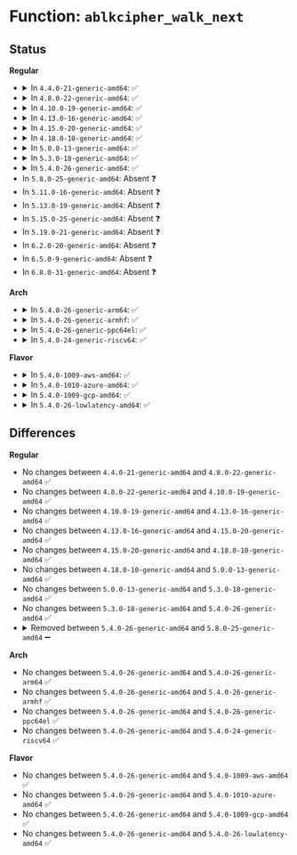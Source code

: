 # Function: <code>ablkcipher_walk_next</code>

## Status
<b>Regular</b>
<ul>
<li>
<details>
<summary>In <code>4.4.0-21-generic-amd64</code>: ✅</summary>

```c
int ablkcipher_walk_next(struct ablkcipher_request * req, struct ablkcipher_walk * walk)
```

```json
{
  "name": "ablkcipher_walk_next",
  "collision_type": "Unique Static",
  "inline_type": "No",
  "funcs": [
    {
      "addr": 18446744071582644448,
      "name": "ablkcipher_walk_next",
      "external": false,
      "loc": "crypto/ablkcipher.c:225",
      "file": "crypto/ablkcipher.c",
      "inline": "seen, unknown",
      "caller_inline": [],
      "caller_func": [
        "crypto/ablkcipher.c:ablkcipher_walk_done",
        "crypto/ablkcipher.c:ablkcipher_walk_phys"
      ]
    }
  ],
  "symbols": [
    {
      "addr": 18446744071582644448,
      "name": "ablkcipher_walk_next",
      "section": ".text",
      "bind": "STB_LOCAL",
      "size": 629
    }
  ]
}
```
</details>
</li>
<li>
<details>
<summary>In <code>4.8.0-22-generic-amd64</code>: ✅</summary>

```c
int ablkcipher_walk_next(struct ablkcipher_request * req, struct ablkcipher_walk * walk)
```

```json
{
  "name": "ablkcipher_walk_next",
  "collision_type": "Unique Static",
  "inline_type": "No",
  "funcs": [
    {
      "addr": 18446744071582895264,
      "name": "ablkcipher_walk_next",
      "external": false,
      "loc": "crypto/ablkcipher.c:222",
      "file": "crypto/ablkcipher.c",
      "inline": "seen, unknown",
      "caller_inline": [],
      "caller_func": [
        "crypto/ablkcipher.c:ablkcipher_walk_phys",
        "crypto/ablkcipher.c:ablkcipher_walk_done"
      ]
    }
  ],
  "symbols": [
    {
      "addr": 18446744071582895264,
      "name": "ablkcipher_walk_next",
      "section": ".text",
      "bind": "STB_LOCAL",
      "size": 668
    }
  ]
}
```
</details>
</li>
<li>
<details>
<summary>In <code>4.10.0-19-generic-amd64</code>: ✅</summary>

```c
int ablkcipher_walk_next(struct ablkcipher_request * req, struct ablkcipher_walk * walk)
```

```json
{
  "name": "ablkcipher_walk_next",
  "collision_type": "Unique Static",
  "inline_type": "No",
  "funcs": [
    {
      "addr": 18446744071582991744,
      "name": "ablkcipher_walk_next",
      "external": false,
      "loc": "crypto/ablkcipher.c:222",
      "file": "crypto/ablkcipher.c",
      "inline": "seen, unknown",
      "caller_inline": [],
      "caller_func": [
        "crypto/ablkcipher.c:ablkcipher_walk_phys",
        "crypto/ablkcipher.c:ablkcipher_walk_done"
      ]
    }
  ],
  "symbols": [
    {
      "addr": 18446744071582991744,
      "name": "ablkcipher_walk_next",
      "section": ".text",
      "bind": "STB_LOCAL",
      "size": 650
    }
  ]
}
```
</details>
</li>
<li>
<details>
<summary>In <code>4.13.0-16-generic-amd64</code>: ✅</summary>

```c
int ablkcipher_walk_next(struct ablkcipher_request * req, struct ablkcipher_walk * walk)
```

```json
{
  "name": "ablkcipher_walk_next",
  "collision_type": "Unique Static",
  "inline_type": "No",
  "funcs": [
    {
      "addr": 18446744071583041728,
      "name": "ablkcipher_walk_next",
      "external": false,
      "loc": "crypto/ablkcipher.c:223",
      "file": "crypto/ablkcipher.c",
      "inline": "seen, unknown",
      "caller_inline": [],
      "caller_func": [
        "crypto/ablkcipher.c:ablkcipher_walk_phys",
        "crypto/ablkcipher.c:ablkcipher_walk_done"
      ]
    }
  ],
  "symbols": [
    {
      "addr": 18446744071583041728,
      "name": "ablkcipher_walk_next",
      "section": ".text",
      "bind": "STB_LOCAL",
      "size": 658
    }
  ]
}
```
</details>
</li>
<li>
<details>
<summary>In <code>4.15.0-20-generic-amd64</code>: ✅</summary>

```c
int ablkcipher_walk_next(struct ablkcipher_request * req, struct ablkcipher_walk * walk)
```

```json
{
  "name": "ablkcipher_walk_next",
  "collision_type": "Unique Static",
  "inline_type": "No",
  "funcs": [
    {
      "addr": 18446744071583207104,
      "name": "ablkcipher_walk_next",
      "external": false,
      "loc": "crypto/ablkcipher.c:223",
      "file": "crypto/ablkcipher.c",
      "inline": "seen, unknown",
      "caller_inline": [],
      "caller_func": [
        "crypto/ablkcipher.c:ablkcipher_walk_phys",
        "crypto/ablkcipher.c:ablkcipher_walk_done"
      ]
    }
  ],
  "symbols": [
    {
      "addr": 18446744071583207104,
      "name": "ablkcipher_walk_next",
      "section": ".text",
      "bind": "STB_LOCAL",
      "size": 658
    }
  ]
}
```
</details>
</li>
<li>
<details>
<summary>In <code>4.18.0-10-generic-amd64</code>: ✅</summary>

```c
int ablkcipher_walk_next(struct ablkcipher_request * req, struct ablkcipher_walk * walk)
```

```json
{
  "name": "ablkcipher_walk_next",
  "collision_type": "Unique Static",
  "inline_type": "No",
  "funcs": [
    {
      "addr": 18446744071583415456,
      "name": "ablkcipher_walk_next",
      "external": false,
      "loc": "crypto/ablkcipher.c:218",
      "file": "crypto/ablkcipher.c",
      "inline": "seen, unknown",
      "caller_inline": [],
      "caller_func": [
        "crypto/ablkcipher.c:ablkcipher_walk_phys",
        "crypto/ablkcipher.c:ablkcipher_walk_done"
      ]
    }
  ],
  "symbols": [
    {
      "addr": 18446744071583415456,
      "name": "ablkcipher_walk_next",
      "section": ".text",
      "bind": "STB_LOCAL",
      "size": 628
    }
  ]
}
```
</details>
</li>
<li>
<details>
<summary>In <code>5.0.0-13-generic-amd64</code>: ✅</summary>

```c
int ablkcipher_walk_next(struct ablkcipher_request * req, struct ablkcipher_walk * walk)
```

```json
{
  "name": "ablkcipher_walk_next",
  "collision_type": "Unique Static",
  "inline_type": "No",
  "funcs": [
    {
      "addr": 18446744071583536544,
      "name": "ablkcipher_walk_next",
      "external": false,
      "loc": "crypto/ablkcipher.c:218",
      "file": "crypto/ablkcipher.c",
      "inline": "seen, unknown",
      "caller_inline": [],
      "caller_func": [
        "crypto/ablkcipher.c:ablkcipher_walk_phys",
        "crypto/ablkcipher.c:ablkcipher_walk_done"
      ]
    }
  ],
  "symbols": [
    {
      "addr": 18446744071583536544,
      "name": "ablkcipher_walk_next",
      "section": ".text",
      "bind": "STB_LOCAL",
      "size": 628
    }
  ]
}
```
</details>
</li>
<li>
<details>
<summary>In <code>5.3.0-18-generic-amd64</code>: ✅</summary>

```c
int ablkcipher_walk_next(struct ablkcipher_request * req, struct ablkcipher_walk * walk)
```

```json
{
  "name": "ablkcipher_walk_next",
  "collision_type": "Unique Static",
  "inline_type": "No",
  "funcs": [
    {
      "addr": 18446744071583724096,
      "name": "ablkcipher_walk_next",
      "external": false,
      "loc": "crypto/ablkcipher.c:213",
      "file": "crypto/ablkcipher.c",
      "inline": "seen, unknown",
      "caller_inline": [],
      "caller_func": [
        "crypto/ablkcipher.c:ablkcipher_walk_phys",
        "crypto/ablkcipher.c:ablkcipher_walk_done"
      ]
    }
  ],
  "symbols": [
    {
      "addr": 18446744071583724096,
      "name": "ablkcipher_walk_next",
      "section": ".text",
      "bind": "STB_LOCAL",
      "size": 643
    }
  ]
}
```
</details>
</li>
<li>
<details>
<summary>In <code>5.4.0-26-generic-amd64</code>: ✅</summary>

```c
int ablkcipher_walk_next(struct ablkcipher_request * req, struct ablkcipher_walk * walk)
```

```json
{
  "name": "ablkcipher_walk_next",
  "collision_type": "Unique Static",
  "inline_type": "No",
  "funcs": [
    {
      "addr": 18446744071583833776,
      "name": "ablkcipher_walk_next",
      "external": false,
      "loc": "crypto/ablkcipher.c:213",
      "file": "crypto/ablkcipher.c",
      "inline": "seen, unknown",
      "caller_inline": [],
      "caller_func": [
        "crypto/ablkcipher.c:ablkcipher_walk_phys",
        "crypto/ablkcipher.c:ablkcipher_walk_done"
      ]
    }
  ],
  "symbols": [
    {
      "addr": 18446744071583833776,
      "name": "ablkcipher_walk_next",
      "section": ".text",
      "bind": "STB_LOCAL",
      "size": 643
    }
  ]
}
```
</details>
</li>
<li>
In <code>5.8.0-25-generic-amd64</code>: Absent ❓
</li>
<li>
In <code>5.11.0-16-generic-amd64</code>: Absent ❓
</li>
<li>
In <code>5.13.0-19-generic-amd64</code>: Absent ❓
</li>
<li>
In <code>5.15.0-25-generic-amd64</code>: Absent ❓
</li>
<li>
In <code>5.19.0-21-generic-amd64</code>: Absent ❓
</li>
<li>
In <code>6.2.0-20-generic-amd64</code>: Absent ❓
</li>
<li>
In <code>6.5.0-9-generic-amd64</code>: Absent ❓
</li>
<li>
In <code>6.8.0-31-generic-amd64</code>: Absent ❓
</li>
</ul>
<b>Arch</b>
<ul>
<li>
<details>
<summary>In <code>5.4.0-26-generic-arm64</code>: ✅</summary>

```c
int ablkcipher_walk_next(struct ablkcipher_request * req, struct ablkcipher_walk * walk)
```

```json
{
  "name": "ablkcipher_walk_next",
  "collision_type": "Unique Static",
  "inline_type": "No",
  "funcs": [
    {
      "addr": 18446603336495646632,
      "name": "ablkcipher_walk_next",
      "external": false,
      "loc": "crypto/ablkcipher.c:213",
      "file": "crypto/ablkcipher.c",
      "inline": "seen, unknown",
      "caller_inline": [],
      "caller_func": [
        "crypto/ablkcipher.c:ablkcipher_walk_phys",
        "crypto/ablkcipher.c:ablkcipher_walk_done"
      ]
    }
  ],
  "symbols": [
    {
      "addr": 18446603336495646632,
      "name": "ablkcipher_walk_next",
      "section": ".text",
      "bind": "STB_LOCAL",
      "size": 600
    }
  ]
}
```
</details>
</li>
<li>
<details>
<summary>In <code>5.4.0-26-generic-armhf</code>: ✅</summary>

```c
int ablkcipher_walk_next(struct ablkcipher_request * req, struct ablkcipher_walk * walk)
```

```json
{
  "name": "ablkcipher_walk_next",
  "collision_type": "Unique Static",
  "inline_type": "No",
  "funcs": [
    {
      "addr": 3229000752,
      "name": "ablkcipher_walk_next",
      "external": false,
      "loc": "crypto/ablkcipher.c:213",
      "file": "crypto/ablkcipher.c",
      "inline": "seen, unknown",
      "caller_inline": [],
      "caller_func": [
        "crypto/ablkcipher.c:ablkcipher_walk_phys",
        "crypto/ablkcipher.c:ablkcipher_walk_done"
      ]
    }
  ],
  "symbols": [
    {
      "addr": 3229000752,
      "name": "ablkcipher_walk_next",
      "section": ".text",
      "bind": "STB_LOCAL",
      "size": 568
    }
  ]
}
```
</details>
</li>
<li>
<details>
<summary>In <code>5.4.0-26-generic-ppc64el</code>: ✅</summary>

```c
int ablkcipher_walk_next(struct ablkcipher_request * req, struct ablkcipher_walk * walk)
```

```json
{
  "name": "ablkcipher_walk_next",
  "collision_type": "Unique Static",
  "inline_type": "No",
  "funcs": [
    {
      "addr": 13835058055289778496,
      "name": "ablkcipher_walk_next",
      "external": false,
      "loc": "crypto/ablkcipher.c:213",
      "file": "crypto/ablkcipher.c",
      "inline": "seen, unknown",
      "caller_inline": [],
      "caller_func": [
        "crypto/ablkcipher.c:ablkcipher_walk_phys",
        "crypto/ablkcipher.c:ablkcipher_walk_done"
      ]
    }
  ],
  "symbols": [
    {
      "addr": 13835058055289778496,
      "name": "ablkcipher_walk_next",
      "section": ".text",
      "bind": "STB_LOCAL",
      "size": 896
    }
  ]
}
```
</details>
</li>
<li>
<details>
<summary>In <code>5.4.0-24-generic-riscv64</code>: ✅</summary>

```c
int ablkcipher_walk_next(struct ablkcipher_request * req, struct ablkcipher_walk * walk)
```

```json
{
  "name": "ablkcipher_walk_next",
  "collision_type": "Unique Static",
  "inline_type": "No",
  "funcs": [
    {
      "addr": 18446743936274800562,
      "name": "ablkcipher_walk_next",
      "external": false,
      "loc": "crypto/ablkcipher.c:213",
      "file": "crypto/ablkcipher.c",
      "inline": "seen, unknown",
      "caller_inline": [],
      "caller_func": [
        "crypto/ablkcipher.c:ablkcipher_walk_phys",
        "crypto/ablkcipher.c:ablkcipher_walk_done"
      ]
    }
  ],
  "symbols": [
    {
      "addr": 18446743936274800562,
      "name": "ablkcipher_walk_next",
      "section": ".text",
      "bind": "STB_LOCAL",
      "size": 606
    }
  ]
}
```
</details>
</li>
</ul>
<b>Flavor</b>
<ul>
<li>
<details>
<summary>In <code>5.4.0-1009-aws-amd64</code>: ✅</summary>

```c
int ablkcipher_walk_next(struct ablkcipher_request * req, struct ablkcipher_walk * walk)
```

```json
{
  "name": "ablkcipher_walk_next",
  "collision_type": "Unique Static",
  "inline_type": "No",
  "funcs": [
    {
      "addr": 18446744071583802512,
      "name": "ablkcipher_walk_next",
      "external": false,
      "loc": "crypto/ablkcipher.c:213",
      "file": "crypto/ablkcipher.c",
      "inline": "seen, unknown",
      "caller_inline": [],
      "caller_func": [
        "crypto/ablkcipher.c:ablkcipher_walk_phys",
        "crypto/ablkcipher.c:ablkcipher_walk_done"
      ]
    }
  ],
  "symbols": [
    {
      "addr": 18446744071583802512,
      "name": "ablkcipher_walk_next",
      "section": ".text",
      "bind": "STB_LOCAL",
      "size": 643
    }
  ]
}
```
</details>
</li>
<li>
<details>
<summary>In <code>5.4.0-1010-azure-amd64</code>: ✅</summary>

```c
int ablkcipher_walk_next(struct ablkcipher_request * req, struct ablkcipher_walk * walk)
```

```json
{
  "name": "ablkcipher_walk_next",
  "collision_type": "Unique Static",
  "inline_type": "No",
  "funcs": [
    {
      "addr": 18446744071583739568,
      "name": "ablkcipher_walk_next",
      "external": false,
      "loc": "crypto/ablkcipher.c:213",
      "file": "crypto/ablkcipher.c",
      "inline": "seen, unknown",
      "caller_inline": [],
      "caller_func": [
        "crypto/ablkcipher.c:ablkcipher_walk_phys",
        "crypto/ablkcipher.c:ablkcipher_walk_done"
      ]
    }
  ],
  "symbols": [
    {
      "addr": 18446744071583739568,
      "name": "ablkcipher_walk_next",
      "section": ".text",
      "bind": "STB_LOCAL",
      "size": 643
    }
  ]
}
```
</details>
</li>
<li>
<details>
<summary>In <code>5.4.0-1009-gcp-amd64</code>: ✅</summary>

```c
int ablkcipher_walk_next(struct ablkcipher_request * req, struct ablkcipher_walk * walk)
```

```json
{
  "name": "ablkcipher_walk_next",
  "collision_type": "Unique Static",
  "inline_type": "No",
  "funcs": [
    {
      "addr": 18446744071583786272,
      "name": "ablkcipher_walk_next",
      "external": false,
      "loc": "crypto/ablkcipher.c:213",
      "file": "crypto/ablkcipher.c",
      "inline": "seen, unknown",
      "caller_inline": [],
      "caller_func": [
        "crypto/ablkcipher.c:ablkcipher_walk_phys",
        "crypto/ablkcipher.c:ablkcipher_walk_done"
      ]
    }
  ],
  "symbols": [
    {
      "addr": 18446744071583786272,
      "name": "ablkcipher_walk_next",
      "section": ".text",
      "bind": "STB_LOCAL",
      "size": 643
    }
  ]
}
```
</details>
</li>
<li>
<details>
<summary>In <code>5.4.0-26-lowlatency-amd64</code>: ✅</summary>

```c
int ablkcipher_walk_next(struct ablkcipher_request * req, struct ablkcipher_walk * walk)
```

```json
{
  "name": "ablkcipher_walk_next",
  "collision_type": "Unique Static",
  "inline_type": "No",
  "funcs": [
    {
      "addr": 18446744071583887296,
      "name": "ablkcipher_walk_next",
      "external": false,
      "loc": "crypto/ablkcipher.c:213",
      "file": "crypto/ablkcipher.c",
      "inline": "seen, unknown",
      "caller_inline": [],
      "caller_func": [
        "crypto/ablkcipher.c:ablkcipher_walk_phys",
        "crypto/ablkcipher.c:ablkcipher_walk_done"
      ]
    }
  ],
  "symbols": [
    {
      "addr": 18446744071583887296,
      "name": "ablkcipher_walk_next",
      "section": ".text",
      "bind": "STB_LOCAL",
      "size": 643
    }
  ]
}
```
</details>
</li>
</ul>

## Differences
<b>Regular</b>
<ul>
<li>
No changes between <code>4.4.0-21-generic-amd64</code> and <code>4.8.0-22-generic-amd64</code> ✅
</li>
<li>
No changes between <code>4.8.0-22-generic-amd64</code> and <code>4.10.0-19-generic-amd64</code> ✅
</li>
<li>
No changes between <code>4.10.0-19-generic-amd64</code> and <code>4.13.0-16-generic-amd64</code> ✅
</li>
<li>
No changes between <code>4.13.0-16-generic-amd64</code> and <code>4.15.0-20-generic-amd64</code> ✅
</li>
<li>
No changes between <code>4.15.0-20-generic-amd64</code> and <code>4.18.0-10-generic-amd64</code> ✅
</li>
<li>
No changes between <code>4.18.0-10-generic-amd64</code> and <code>5.0.0-13-generic-amd64</code> ✅
</li>
<li>
No changes between <code>5.0.0-13-generic-amd64</code> and <code>5.3.0-18-generic-amd64</code> ✅
</li>
<li>
No changes between <code>5.3.0-18-generic-amd64</code> and <code>5.4.0-26-generic-amd64</code> ✅
</li>
<li>
<details>
<summary>Removed between <code>5.4.0-26-generic-amd64</code> and <code>5.8.0-25-generic-amd64</code> ➖</summary>

```c
int ablkcipher_walk_next(struct ablkcipher_request * req, struct ablkcipher_walk * walk)
```
</details>
</li>
</ul>
<b>Arch</b>
<ul>
<li>
No changes between <code>5.4.0-26-generic-amd64</code> and <code>5.4.0-26-generic-arm64</code> ✅
</li>
<li>
No changes between <code>5.4.0-26-generic-amd64</code> and <code>5.4.0-26-generic-armhf</code> ✅
</li>
<li>
No changes between <code>5.4.0-26-generic-amd64</code> and <code>5.4.0-26-generic-ppc64el</code> ✅
</li>
<li>
No changes between <code>5.4.0-26-generic-amd64</code> and <code>5.4.0-24-generic-riscv64</code> ✅
</li>
</ul>
<b>Flavor</b>
<ul>
<li>
No changes between <code>5.4.0-26-generic-amd64</code> and <code>5.4.0-1009-aws-amd64</code> ✅
</li>
<li>
No changes between <code>5.4.0-26-generic-amd64</code> and <code>5.4.0-1010-azure-amd64</code> ✅
</li>
<li>
No changes between <code>5.4.0-26-generic-amd64</code> and <code>5.4.0-1009-gcp-amd64</code> ✅
</li>
<li>
No changes between <code>5.4.0-26-generic-amd64</code> and <code>5.4.0-26-lowlatency-amd64</code> ✅
</li>
</ul>
